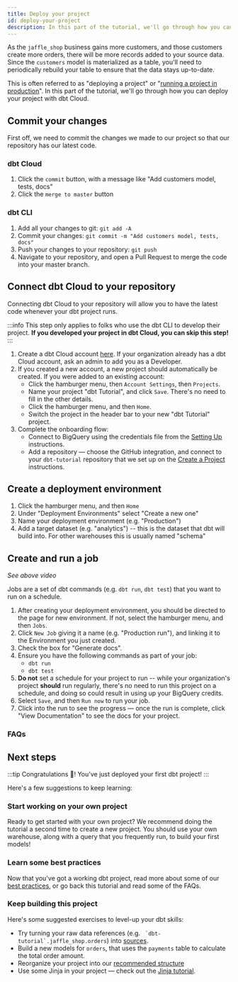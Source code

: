 ```yaml
---
title: Deploy your project
id: deploy-your-project
description: In this part of the tutorial, we'll go through how you can deploy your project with dbt Cloud.
---
```


As the `jaffle_shop` business gains more customers, and those customers create more orders, there will be more records added to your source data. Since the `customers` model is materialized as a table, you'll need to periodically rebuild your table to ensure that the data stays up-to-date.

This is often referred to as "deploying a project" or "[running a project in production](/docs/running-a-dbt-project/running-dbt-in-production)". In this part of the tutorial, we'll go through how you can deploy your project with dbt Cloud.

## Commit your changes
First off, we need to commit the changes we made to our project so that our repository has our latest code.

### dbt Cloud
<LoomVideo id="afd55d89abdc4a77b34deaee90da0813" />

1. Click the `commit` button, with a message like "Add customers model, tests, docs"
2. Click the `merge to master` button

### dbt CLI
<LoomVideo id="b07d7efe3f054e3bb357b4bccd805e70" />

1. Add all your changes to git: `git add -A`
2. Commit your changes: `git commit -m "Add customers model, tests, docs"`
3. Push your changes to your repository: `git push`
4. Navigate to your repository, and open a Pull Request to merge the code into your master branch.

## Connect dbt Cloud to your repository
Connecting dbt Cloud to your repository will allow you to have the latest code whenever your dbt project runs.

:::info
This step only applies to folks who use the dbt CLI to develop their project. <strong>If you developed your project in dbt Cloud, you can skip this step!</strong>
:::

<LoomVideo id="48abd56ec909405cbc76f4946e930a43" />

1. Create a dbt Cloud account [here](https://cloud.getdbt.com/signup/). If your organization already has a dbt Cloud account, ask an admin to add you as a Developer.
2. If you created a new account, a new project should automatically be created. If you were added to an existing account:
    * Click the hamburger menu, then `Account Settings`, then `Projects`.
    * Name your project "dbt Tutorial", and click `Save`. There's no need to fill
    in the other details.
    * Click the hamburger menu, and then `Home`.
    * Switch the project in the header bar to your new "dbt Tutorial" project.
3. Complete the onboarding flow:
    * Connect to BigQuery using the credentials file from the [Setting Up](/tutorial/setting-up) instructions.
    * Add a repository — choose the GitHub integration, and connect to your `dbt-tutorial` repository that we set up on the [Create a Project](/tutorial/create-a-project-dbt-cli) instructions.


## Create a deployment environment
<LoomVideo id="bb6ea5b628ef4d019f9167f6ddf738cc" />

1. Click the hamburger menu, and then `Home`
2. Under "Deployment Environments" select "Create a new one"
3. Name your deployment environment (e.g. "Production")
4. Add a target dataset (e.g. "analytics") -- this is the dataset that dbt will build into. For other warehouses this is usually named "schema"

## Create and run a job
_See above video_

Jobs are a set of dbt commands (e.g. `dbt run`, `dbt test`) that you want to run on a schedule.

1. After creating your deployment environment, you should be directed to the page for new environment. If not, select the hamburger menu, and then `Jobs`.
2. Click `New Job` giving it a name (e.g. "Production run"), and linking it to the Environment you just created.
3. Check the box for "Generate docs".
4. Ensure you have the following commands as part of your job:
      * `dbt run`
      * `dbt test`
5. **Do not** set a schedule for your project to run -- while your organization's project **should** run regularly, there's no need to run this project on a schedule, and doing so could result in using up your BigQuery credits.
6. Select `Save`, and then `Run now` to run your job.
7. Click into the run to see the progress — once the run is complete, click "View Documentation" to see the docs for your project.

### FAQs
<FAQ src="failed-prod-run" />

## Next steps

:::tip
Congratulations 🎉! You've just deployed your first dbt project!
:::

Here's a few suggestions to keep learning:

### Start working on your own project
Ready to get started with your own project? We recommend doing the tutorial a second time to create a new project. You should use your own warehouse, along with a query that you frequently run, to build your first models!

### Learn some best practices
Now that you've got a working dbt project, read more about some of our [best practices](/docs/best-practices), or go back this tutorial and read some of the FAQs.

### Keep building this project
Here's some suggested exercises to level-up your dbt skills:
* Try turning your raw data references (e.g. `` `dbt-tutorial`.jaffle_shop.orders``) into [sources](/docs/using-sources).
* Build a new models for `orders`, that uses the `payments` table to calculate the total order amount.
* Reorganize your project into our [recommended structure](https://discourse.getdbt.com/t/how-we-structure-our-dbt-projects/355)
* Use some Jinja in your project — check out the [Jinja tutorial](/tutorial/using-jinja).
